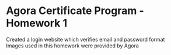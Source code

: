 # Agora Certificate Program - Homework 1
Created a login website which verifies email and password format <br>
Images used in this homework were provided by Agora
